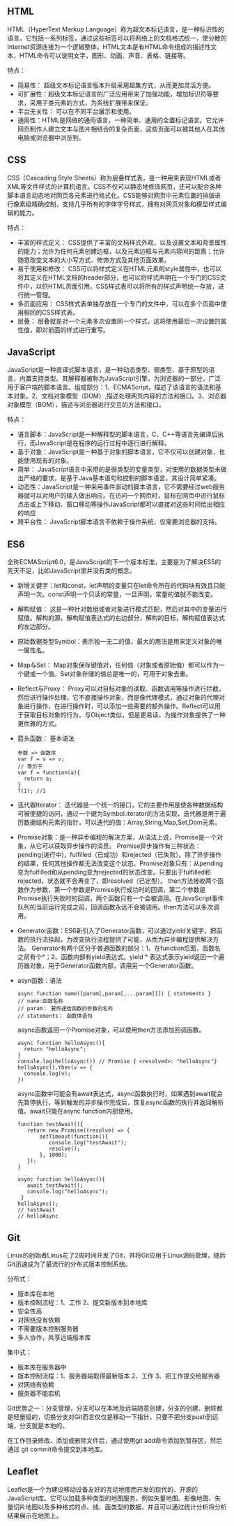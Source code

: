 ## HTML

HTML（HyperText Markup Language）称为超文本标记语言，是一种标识性的语言。它包括一系列标签，通过这些标签可以将网络上的文档格式统一，使分散的Internet资源连接为一个逻辑整体。HTML文本是有HTML命令组成的描述性文本，HTML命令可以说明文字，图形、动画、声音、表格、链接等。

特点：

- 简易性： 超级文本标记语言版本升级采用超集方式，从而更加灵活方便。
- 可扩展性：超级文本标记语言的广泛应用带来了加强功能，增加标识符等要求，采用子类元素的方式，为系统扩展带来保证。
- 平台无关性： 可以在不同平台展示和使用。
- 通用性：HTML是网络的通用语言，一种简单、通用的全置标记语言。它允许网页制作人建立文本与图片相结合的复杂页面，这些页面可以被其他人在其他电脑或浏览器中浏览到。

## CSS

CSS（Cascading Style Sheets）称为层叠样式表，是一种用来表现HTML或者XML等文件样式的计算机语言。CSS不仅可以静态地修饰网页，还可以配合各种脚本语言动态地对网页各元素进行格式化。CSS能够对网页中元素位置的排版进行像素级精确控制，支持几乎所有的字体字号样式，拥有对网页对象和模型样式编辑的能力。

特点：

- 丰富的样式定义： CSS提供了丰富的文档样式外观，以及设置文本和背景属性的能力；允许为任何元素创建边框，以及元素边框与元素内容间的距离；允许随意改变文本的大小写方式、修饰方式及其他页面效果。
- 易于使用和修改： CSS可以将样式定义在HTML元素的style属性中，也可以将其定义在HTML文档的header部分，也可以将样式声明在一个专门的CSS文件中，以供HTML页面引用。CSS样式表可以将所有的样式声明统一存放，进行统一管理。
- 多页面应用： CSS样式表单独存放在一个专门的文件中，可以在多个页面中使用相同的CSS样式表。
- 层叠： 层叠就是对一个元素多次设置同一个样式，这将使用最后一次设置的属性值，即対前面的样式进行重写。

## JavaScript

JavaScript是一种直译式脚本语言，是一种动态类型、弱类型、基于原型的语言，内置支持类型。其解释器被称为JavaScript引擎，为浏览器的一部分，广泛用于客户端的脚本语言。组成部分：1、ECMAScript，描述了该语言的语法和基本对象。2、文档对象模型（DOM）,描述处理网页内容的方法和接口。3、浏览器对象模型（BOM），描述与浏览器进行交互的方法和接口。

特点：

- 语言脚本：JavaScript是一种解释型的脚本语言，C、C++等语言先编译后执行，而JavaScript是在程序的运行过程中逐行进行解释。
- 基于对象：JavaScript是一种基于对象的脚本语言，它不仅可以创建对象，也能使用现有的对象。
- 简单： JavaScript语言中采用的是弱类型的变量类型，对使用的数据类型未做出严格的要求，是基于Java基本语句和控制的脚本语言，其设计简单紧凑。
- 动态性：JavaScript是一种采用事件驱动的脚本语言，它不需要经过web服务器就可以对用户的输入做出响应。在访问一个网页时，鼠标在网页中进行鼠标点击或上下移动、窗口移动等操作JavaScript都可以直接对这些时间给出相应的响应
- 跨平台性： JavaScript脚本语言不依赖于操作系统，仅需要浏览器的支持。

## ES6

全称ECMAScript6.0，是JavaScript的下一个版本标准，主要是为了解决ES5的先天不足，比如JavaScript里并没有类的概念。

- 新增关键字：let和const，let声明的变量只在let命令所在的代码块有效且只能声明一次。const声明一个只读的常量，一旦声明，常量的值就不能改变。

- 解构赋值： 这是一种针对数组或者对象进行模式匹配，然后对其中的变量进行赋值。解构的源，解构赋值表达式的右边部分，解构的目标，解构赋值表达式的左边部分。

- 原始数据类型Symbol：表示独一无二的值，最大的用法是用来定义对象的唯一属性名。

- Map与Set： Map对象保存键值对，任何值（对象或者原始值）都可以作为一个键或一个值。Set对象存储的值总是唯一的，可用于对象去重。

- Reflect与Proxy： Proxy可以对目标对象的读取、函数调用等操作进行拦截，然后进行操作处理。它不直接操作对象，而是像代理模式，通过对象的代理对象进行操作，在进行操作时，可以添加一些需要的额外操作。Reflect可以用于获取目标对象的行为，与Object类似，但是更易读，为操作对象提供了一种更优雅的方式。

- 箭头函数： 基本语法

  ```
  参数 => 函数体
  var f = v => v;
  // 等价于
  var f = function(a){
  	return a;
  }
  f(1); //1
  ```

- 迭代器Iterator： 迭代器是一个统一的接口，它的主要作用是使各种数据结构可被便捷的访问，通过一个键为Symbol.iterator的方法实现，迭代器是用于遍历数据结构元素的指针，可以迭代的值：Array,String,Map,Set,Dom元素。

- Promise对象：是一种异步编程的解决方案，从语法上说，Promise是一个对象，从它可以获取异步操作的消息。
  Promise异步操作有三种状态：pending(进行中)，fulfilled（已成功）和rejected（已失败）。除了异步操作的结果，任何其他操作都无法改变这个状态。Promise对象只有：从pending变为fulfilled和从pending变为rejected的状态改变。只要出于fulfilled和rejected，状态就不会再变了，即resolved（已定型）。
  then方法接收两个函数作为参数，第一个参数是Promise执行成功时的回调，第二个参数是Promise执行失败时的回调，两个函数只有一个会被调用。在JavaScript事件队列的当前运行完成之前，回调函数永远不会被调用。then方法可以多次调用。

- Generator函数：ES6新引入了Generator函数，可以通过yield关键字，把函数的执行流挂起，为改变执行流程提供了可能，从而为异步编程提供解决方法。
  Generator有两个区分于普通函数的部分：1、在function后面，函数名之前有个*；2、函数内部有yield表达式。yield * 表达式表示yield返回一个遍历器对象，用于Generator函数内部，调用另一个Generator函数。

- asyn函数：语法

  ```
  async function name([param[,param[,...param]]]) { statements }
  // name:函数名称
  // param： 要传递给函数的参数的名称
  // statements： 函数体语句
  ```

  async函数返回一个Promise对象，可以使用then方法添加回调函数。

  ```
  async function helloAsync(){
  	return "helloAsync";
  }
  console.log(helloAsync()) // Promise { <resolved>: "helloAsync"}
  helloAsync().then(v => {
  	console.log(v);
  })
  ```

  async函数中可能会有await表达式，async函数执行时，如果遇到await就会先暂停执行，等到触发的异步操作完成后，恢复async函数的执行并返回解析值。await只能在async function内部使用。

  ```
  function testAwait(){
     return new Promise((resolve) => {
         setTimeout(function(){
            console.log("testAwait");
            resolve();
         }, 1000);
     });
  }
   
  async function helloAsync(){
     await testAwait();
     console.log("helloAsync");
   }
  helloAsync();
  // testAwait
  // helloAsync
  ```


## Git

Linux的创始者Linus花了2周时间开发了Git，并将Git应用于Linux源码管理，随后Git迅速成为了最流行的分布式版本控制系统。

分布式：

- 版本库在本地
- 版本控制流程：1、工作  2、提交新版本到本地库
- 安全性高
- 对网络没有依赖
- 不需要版本控制服务器
- 多人协作，共享远端版本库

集中式：

- 版本库在服务器中
- 版本控制流程：1、服务器端取得最新版本 2、工作 3、把工作提交给服务器
- 对网络有依赖
- 服务器不能宕机

Git优势之一：分支管理，分支可以在本地及远端随意创建，分支的创建、删除都是轻量级的，切换分支对Git而言仅仅是移动一下指针，只要不把分支push到远端，分支就是本地的。

在工作目录修改、添加或删除文件后，通过使用git add命令添加到暂存区，然后通过 git commit命令提交到本地库。

## Leaflet

Leaflet是一个为建设移动设备友好的互动地图而开发的现代的、开源的JavaScript库。它可以加载多种类型的地图服务，例如矢量地图、影像地图、矢量切片地图以及多种格式的点、线、面类型的数据，并且可以通过统计分析将分析结果展示在地图上。

[Leaflet官网]: https://leafletjs.com

   



